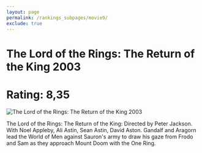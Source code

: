 ```yaml
---
layout: page
permalink: /rankings_subpages/movie9/
exclude: true
---
```

    
# The Lord of the Rings: The Return of the King 2003
# Rating: 8,35
![The Lord of the Rings: The Return of the King 2003](https://fwcdn.pl/fpo/18/41/11841/7494142_1.7.webp)


The Lord of the Rings: The Return of the King: Directed by Peter Jackson. With Noel Appleby, Ali Astin, Sean Astin, David Aston. Gandalf and Aragorn lead the World of Men against Sauron's army to draw his gaze from Frodo and Sam as they approach Mount Doom with the One Ring.